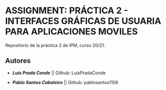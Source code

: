 # ASSIGNMENT: PRÁCTICA 2 - INTERFACES GRÁFICAS DE USUARIA PARA APLICACIONES MOVILES

Repositorio de la práctica 2 de IPM, curso 20/21.

## Autores
* ***Luis Prada Conde*** || Github: LuisPradaConde
  
* ***Pablo Santos Cabaleiro*** || Github: pablosantos1106
